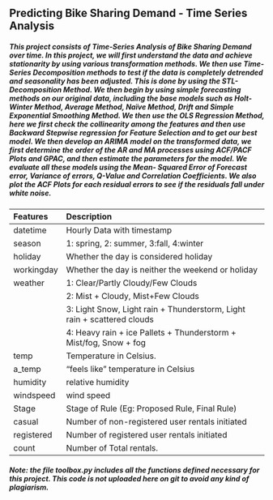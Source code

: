 ## Predicting Bike Sharing Demand - Time Series Analysis 

##### This project consists of Time-Series Analysis of Bike Sharing Demand over time. In this project, we will first understand the data and achieve stationarity by using various transformation methods. We then use Time-Series Decomposition methods to test if the data is completely detrended and seasonality has been adjusted. This is done by using the STL-Decomposition Method. We then begin by using simple forecasting methods on our original data, including the base models such as Holt-Winter Method, Average Method, Naïve Method, Drift and Simple Exponential Smoothing Method. We then use the OLS Regression Method, here we first check the collinearity among the features and then use Backward Stepwise regression for Feature Selection and to get our best model. We then develop an ARIMA model on the transformed data, we first determine the order of the AR and MA processes using ACF/PACF Plots and GPAC, and then estimate the parameters for the model. We evaluate all these models using the Mean- Squared Error of Forecast error, Variance of errors, Q-Value and Correlation Coefficients. We also plot the ACF Plots for each residual errors to see if the residuals fall under white noise.


| Features |  Description                                                           | 
| :-------- | :-----------------------------------------------------------------------------|
| datetime | Hourly Data with timestamp  |
| season   | 1: spring, 2: summer, 3:fall, 4:winter         |
| holiday |   Whether the day is considered holiday                                                                      | 
| workingday| Whether the day is neither the weekend or holiday   |
| weather | 1: Clear/Partly Cloudy/Few Clouds |
| | 2: Mist + Cloudy, Mist+Few Clouds |
| | 3: Light Snow, Light rain + Thunderstorm, Light rain + scattered clouds  |
| | 4: Heavy rain + ice Pallets + Thunderstorm + Mist/fog, Snow + fog |
| temp | Temperature in Celsius. | 
| a_temp | “feels like” temperature in Celsius | 
| humidity | relative humidity | 
| windspeed | wind speed | 
| Stage | Stage of Rule (Eg: Proposed Rule, Final Rule) | 
| casual |  Number of non-registered user rentals initiated  |
| registered |   Number of registered user rentals initiated    |
| count | Number of Total rentals. |


##### Note: the file toolbox.py includes all the functions defined necessary for this project. This code is not uploaded here on git to avoid any kind of plagiarism.
